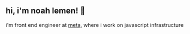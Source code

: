 ## hi, i'm noah lemen! 🍋

i'm front end engineer at [meta](https://engineering.fb.com/), where i work on javascript infrastructure
